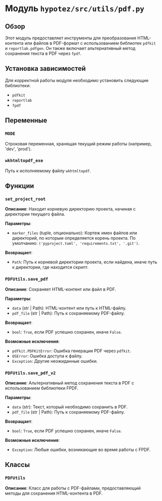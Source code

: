 # Модуль `hypotez/src/utils/pdf.py`

## Обзор

Этот модуль предоставляет инструменты для преобразования HTML-контента или файлов в PDF-формат с использованием библиотек `pdfkit` и `reportlab.pdfgen`. Он также включает альтернативный метод сохранения текста в PDF через `fpdf`.

## Установка зависимостей

Для корректной работы модуля необходимо установить следующие библиотеки:

- `pdfkit`
- `reportlab`
- `fpdf`

## Переменные

### `MODE`

Строковая переменная, хранящая текущий режим работы (например, 'dev', 'prod').

### `wkhtmltopdf_exe`

Путь к исполняемому файлу `wkhtmltopdf`.


## Функции

### `set_project_root`

**Описание**: Находит корневую директорию проекта, начиная с директории текущего файла.

**Параметры**:
- `marker_files` (tuple, опционально): Кортеж имен файлов или директорий, по которым определяется корень проекта. По умолчанию: `('pyproject.toml', 'requirements.txt', '.git')`.

**Возвращает**:
- `Path`: Путь к корневой директории проекта, если найдена, иначе путь к директории, где находится скрипт.

### `PDFUtils.save_pdf`

**Описание**: Сохраняет HTML-контент или файл в PDF.

**Параметры**:
- `data` (str | Path): HTML-контент или путь к HTML-файлу.
- `pdf_file` (str | Path): Путь к сохраняемому PDF-файлу.

**Возвращает**:
- `bool`: `True`, если PDF успешно сохранен, иначе `False`.

**Возможные исключения**:
- `pdfkit.PDFKitError`: Ошибка генерации PDF через `pdfkit`.
- `OSError`: Ошибка доступа к файлу.
- `Exception`: Другие неожиданные ошибки.

### `PDFUtils.save_pdf_v2`

**Описание**: Альтернативный метод сохранения текста в PDF с использованием библиотеки FPDF.

**Параметры**:
- `data` (str): Текст, который необходимо сохранить в PDF.
- `pdf_file` (str | Path): Путь к сохраняемому PDF-файлу.

**Возвращает**:
- `bool`: `True`, если PDF успешно сохранен, иначе `False`.

**Возможные исключения**:
- `Exception`: Любые ошибки, возникающие во время работы с FPDF.


## Классы

### `PDFUtils`

**Описание**: Класс для работы с PDF-файлами, предоставляющий методы для сохранения HTML-контента в PDF.


```
